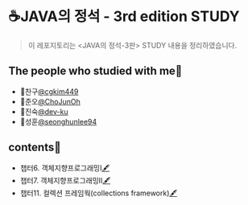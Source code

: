 # ☕JAVA의 정석 - 3rd edition STUDY
> 이 레포지토리는 <JAVA의 정석-3판> STUDY 내용을 정리하였습니다.
## The people who studied with me🤝<a id="people"></a>
* 🤝찬구[@cgkim449](https://github.com/cgkim449)
* 🤝준오[@ChoJunOh](https://github.com/ChoJunOh)
* 🤝진숙[@dev-ku](https://github.com/dev-ku)
* 🤝성훈[@seonghunlee94](https://github.com/seonghunlee94)

## contents📑<a id="contents"></a>
* 챕터6. 객체지향프로그래밍Ⅰ[🖋](./Chap_06.md)
* 챕터7. 객체지향프로그래밍Ⅱ[🖋](./Chap_07.md)
* 챕터11. 컬렉션 프레임웍(collections framework)[🖋](./Chap_11.md)

